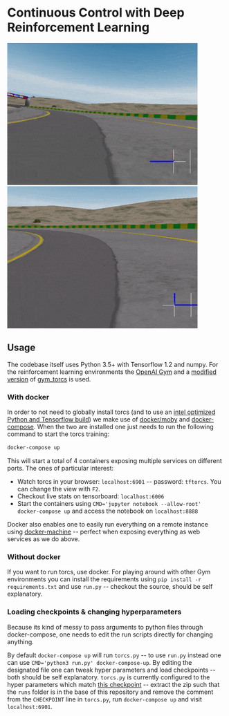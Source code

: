 # Continuous Control with Deep Reinforcement Learning

![torcs run 1](docs/torcs.gif)
![torcs run 2](docs/torcs2.gif)

## Usage
The codebase itself uses Python 3.5+ with Tensorflow 1.2 and numpy. For the reinforcement learning environments the [OpenAI Gym](https://gym.openai.com/) and a [modified](src/lib/torcs) [version](docker/Dockerfile.torcs) of [gym_torcs](https://github.com/ugo-nama-kun/gym_torcs) is used.

### With docker
In order to not need to globally install torcs (and to use an [intel optimized Python and Tensorflow build](https://hub.docker.com/r/ahoereth/tensorflow/)) we make use of [docker/moby](https://github.com/moby/moby) and [docker-compose](https://github.com/docker/compose). When the two are installed one just needs to run the following command to start the torcs training:

```bash
docker-compose up
```

This will start a total of 4 containers exposing multiple services on different ports. The ones of particular interest:

- Watch torcs in your browser: `localhost:6901` -- password: `tftorcs`. You can change the view with `F2`.
- Checkout live stats on tensorboard: `localhost:6006`
- Start the containers using `CMD='jupyter notebook --allow-root' docker-compose up` and access the notebook on `localhost:8888`

Docker also enables one to easily run everything on a remote instance using [docker-machine](https://github.com/docker/machine) -- perfect when exposing everything as web services as we do above.

### Without docker
If you want to run torcs, use docker. For playing around with other Gym environments you can install the requirements using `pip install -r requirements.txt` and use `run.py` -- checkout the source, should be self explanatory.

### Loading checkpoints & changing hyperparameters
Because its kind of messy to pass arguments to python files through docker-compose, one needs to edit the run scripts directly for changing anything.

By default `docker-compose up` will run `torcs.py` -- to use `run.py` instead one can use `CMD='python3 run.py' docker-compose-up`. By editing the designated file one can tweak hyper parameters and load checkpoints -- both should be self explanatory. `torcs.py` is currently configured to the hyper parameters which match [this checkpoint](https://drive.google.com/open?id=0B-k-3UScwy54MDg3bmZQTFJQcUk) -- extract the zip such that the `runs` folder is in the base of this repository and remove the comment from the `CHECKPOINT` line in `torcs.py`, run `docker-compose up` and visit `localhost:6901`.
